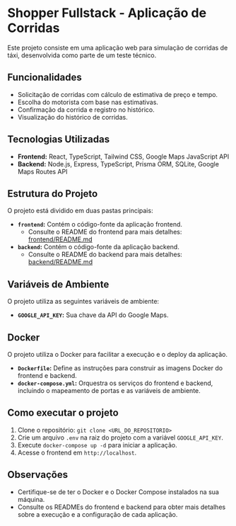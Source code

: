 # Shopper Fullstack - Aplicação de Corridas

Este projeto consiste em uma aplicação web para simulação de corridas de táxi, desenvolvida como parte de um teste técnico.

## Funcionalidades

* Solicitação de corridas com cálculo de estimativa de preço e tempo.
* Escolha do motorista com base nas estimativas.
* Confirmação da corrida e registro no histórico.
* Visualização do histórico de corridas.

## Tecnologias Utilizadas

* **Frontend:** React, TypeScript, Tailwind CSS, Google Maps JavaScript API
* **Backend:** Node.js, Express, TypeScript, Prisma ORM, SQLite, Google Maps Routes API

## Estrutura do Projeto

O projeto está dividido em duas pastas principais:

* **`frontend`:** Contém o código-fonte da aplicação frontend.
    * Consulte o README do frontend para mais detalhes: [frontend/README.md](frontend/README.md)
* **`backend`:** Contém o código-fonte da aplicação backend.
    * Consulte o README do backend para mais detalhes: [backend/README.md](backend/README.md)

## Variáveis de Ambiente

O projeto utiliza as seguintes variáveis de ambiente:

* **`GOOGLE_API_KEY`:**  Sua chave da API do Google Maps.

## Docker

O projeto utiliza o Docker para facilitar a execução e o deploy da aplicação.

* **`Dockerfile`:** Define as instruções para construir as imagens Docker do frontend e backend.
* **`docker-compose.yml`:**  Orquestra os serviços do frontend e backend, incluindo o mapeamento de portas e as variáveis de ambiente.

## Como executar o projeto

1. Clone o repositório: `git clone <URL_DO_REPOSITORIO>`
2. Crie um arquivo `.env` na raiz do projeto com a variável `GOOGLE_API_KEY`.
3. Execute `docker-compose up -d` para iniciar a aplicação.
4. Acesse o frontend em `http://localhost`.

## Observações

* Certifique-se de ter o Docker e o Docker Compose instalados na sua máquina.
* Consulte os READMEs do frontend e backend para obter mais detalhes sobre a execução e a configuração de cada aplicação.
